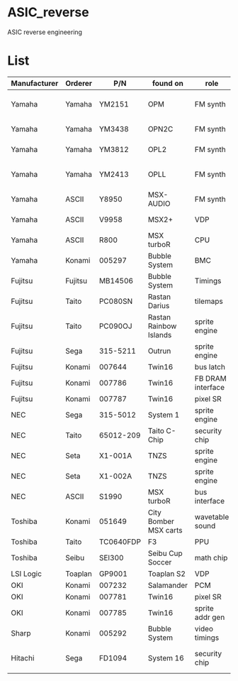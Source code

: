 # ASIC_reverse
ASIC reverse engineering


# List
|Manufacturer|Orderer|P/N|found on|role|status|
|------------|-------|---|--------|----|------|
|Yamaha|Yamaha|YM2151|OPM|FM synth|**all complete** - see [IKAOPM]( https://github.com/ika-musume/IKAOPM )|
|Yamaha|Yamaha|YM3438|OPN2C|FM synth|WIP - see [IKAOPN]( https://github.com/ika-musume/IKAOPN )|
|Yamaha|Yamaha|YM3812|OPL2|FM synth|WIP - see [IKAOPL]( https://github.com/ika-musume/IKAOPL ) |
|Yamaha|Yamaha|YM2413|OPLL|FM synth|**all complete** - see [IKAOPLL]( https://github.com/ika-musume/IKAOPLL ) |
|Yamaha|ASCII|Y8950|MSX-AUDIO|FM synth|preparing|
|Yamaha|ASCII|V9958|MSX2+|VDP|WIP - see [IKA9958]( https://github.com/ika-musume/IKA9958 )|
|Yamaha|ASCII|R800|MSX turboR|CPU|preparing|
|Yamaha|Konami|005297|Bubble System|BMC|**all complete**|
|Fujitsu|Fujitsu|MB14506|Bubble System|Timings|**all complete**|
|Fujitsu|Taito|PC080SN|Rastan<br> Darius|tilemaps|**all complete**|
|Fujitsu|Taito|PC090OJ|Rastan<br> Rainbow Islands|sprite engine|preparing|
|Fujitsu|Sega|315-5211|Outrun|sprite engine|**all complete**|
|Fujitsu|Konami|007644|Twin16|bus latch|**all complete**|
|Fujitsu|Konami|007786|Twin16|FB DRAM interface|**all complete**|
|Fujitsu|Konami|007787|Twin16|pixel SR|**all complete**|
|NEC|Sega|315-5012|System 1|sprite engine|**all complete**|
|NEC|Taito|65012-209|Taito C-Chip|security chip|**all complete**|
|NEC|Seta|X1-001A|TNZS|sprite engine|Pending|
|NEC|Seta|X1-002A|TNZS|sprite engine|Pending|
|NEC|ASCII|S1990|MSX turboR|bus interface|WIP|
|Toshiba|Konami|051649|City Bomber<br> MSX carts|wavetable sound|**all complete** - see [IKASCC]( https://github.com/ika-musume/IKASCC )|
|Toshiba|Taito|TC0640FDP|F3|PPU|Pending|
|Toshiba|Seibu|SEI300|Seibu Cup Soccer|math chip|preparing|
|LSI Logic|Toaplan|GP9001|Toaplan S2|VDP|WIP|
|OKI|Konami|007232|Salamander|PCM|**all complete**|
|OKI|Konami|007781|Twin16|pixel SR|**all complete**|
|OKI|Konami|007785|Twin16|sprite addr gen|**all complete**|
|Sharp|Konami|005292|Bubble System|video timings|**all complete**|
|Hitachi|Sega|FD1094|System 16|security chip|cell identification complete|